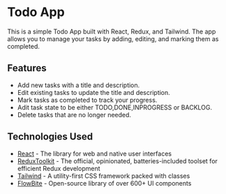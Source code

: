 # Todo App

This is a simple Todo App built with React, Redux, and Tailwind. The app allows you to manage your tasks by adding, editing, and marking them as completed.

## Features

- Add new tasks with a title and description.
- Edit existing tasks to update the title and description.
- Mark tasks as completed to track your progress.
- Adit task state to be either TODO,DONE,INPROGRESS or BACKLOG.
- Delete tasks that are no longer needed.

## Technologies Used

- [React] - The library for web and native user interfaces
- [ReduxToolkit] - The official, opinionated, batteries-included toolset for efficient Redux development
- [Tailwind] - A utility-first CSS framework packed with classes
- [FlowBite] - Open-source library of over 600+ UI components

[React]: https://react.dev/
[ReduxToolkit]: https://redux-toolkit.js.org/
[Tailwind]: https://tailwindcss.com/
[FlowBite]: https://flowbite.com/
